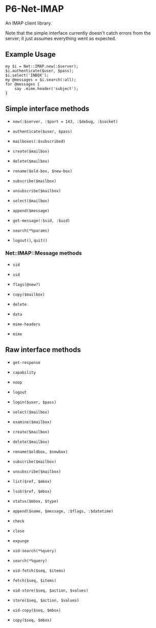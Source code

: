 P6-Net-IMAP
===========

An IMAP client library.

Note that the simple interface currently doesn't catch errors from the server;
it just assumes everything went as expected.

## Example Usage ##

    my $i = Net::IMAP.new(:$server);
    $i.authenticate($user, $pass);
    $i.select('INBOX');
    my @messages = $i.search(:all);
    for @messages {
        say .mime.header('subject');
    }

## Simple interface methods ##

 -  `new(:$server, :$port = 143, :$debug, :$socket)`

 -  `authenticate($user, $pass)`

 -  `mailboxes(:$subscribed)`

 -  `create($mailbox)`

 -  `delete($mailbox)`

 -  `rename($old-box, $new-box)`

 -  `subscribe($mailbox)`

 -  `unsubscribe($mailbox)`

 -  `select($mailbox)`

 -  `append($message)`

 -  `get-message(:$sid, :$uid)`

 -  `search(*%params)`

 -  `logout()`, `quit()`

### Net::IMAP::Message methods ###

 -  `sid`

 -  `uid`

 -  `flags(@new?)`

 -  `copy($mailbox)`

 -  `delete`

 -  `data`

 -  `mime-headers`

 -  `mime`

## Raw interface methods ##

 -  `get-response`

 -  `capability`

 -  `noop`

 -  `logout`

 -  `login($user, $pass)`

 -  `select($mailbox)`

 -  `examine($mailbox)`

 -  `create($mailbox)`

 -  `delete($mailbox)`

 -  `rename($oldbox, $newbox)`

 -  `subscribe($mailbox)`

 -  `unsubscribe($mailbox)`

 -  `list($ref, $mbox)`

 -  `lsub($ref, $mbox)`

 -  `status($mbox, $type)`

 -  `append($name, $message, :$flags, :$datetime)`

 -  `check`

 -  `close`

 -  `expunge`

 -  `uid-search(*%query)`

 -  `search(*%query)`

 -  `uid-fetch($seq, $items)`

 -  `fetch($seq, $items)`

 -  `uid-store($seq, $action, $values)`

 -  `store($seq, $action, $values)`

 -  `uid-copy($seq, $mbox)`

 -  `copy($seq, $mbox)`
